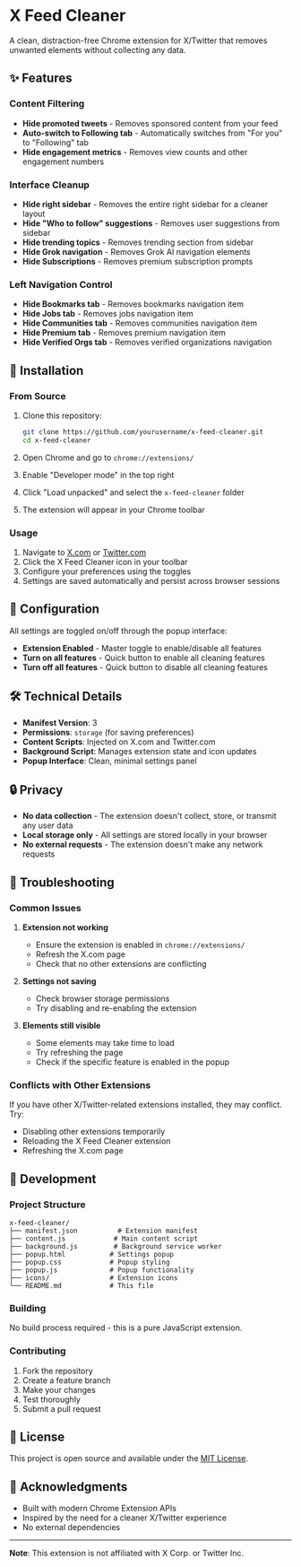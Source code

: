 # X Feed Cleaner

A clean, distraction-free Chrome extension for X/Twitter that removes unwanted elements without collecting any data.

## ✨ Features

### Content Filtering
- **Hide promoted tweets** - Removes sponsored content from your feed
- **Auto-switch to Following tab** - Automatically switches from "For you" to "Following" tab
- **Hide engagement metrics** - Removes view counts and other engagement numbers

### Interface Cleanup
- **Hide right sidebar** - Removes the entire right sidebar for a cleaner layout
- **Hide "Who to follow" suggestions** - Removes user suggestions from sidebar
- **Hide trending topics** - Removes trending section from sidebar
- **Hide Grok navigation** - Removes Grok AI navigation elements
- **Hide Subscriptions** - Removes premium subscription prompts

### Left Navigation Control
- **Hide Bookmarks tab** - Removes bookmarks navigation item
- **Hide Jobs tab** - Removes jobs navigation item
- **Hide Communities tab** - Removes communities navigation item
- **Hide Premium tab** - Removes premium navigation item
- **Hide Verified Orgs tab** - Removes verified organizations navigation

## 🚀 Installation

### From Source
1. Clone this repository:
   ```bash
   git clone https://github.com/yourusername/x-feed-cleaner.git
   cd x-feed-cleaner
   ```

2. Open Chrome and go to `chrome://extensions/`

3. Enable "Developer mode" in the top right

4. Click "Load unpacked" and select the `x-feed-cleaner` folder

5. The extension will appear in your Chrome toolbar

### Usage
1. Navigate to [X.com](https://x.com) or [Twitter.com](https://twitter.com)
2. Click the X Feed Cleaner icon in your toolbar
3. Configure your preferences using the toggles
4. Settings are saved automatically and persist across browser sessions

## 🔧 Configuration

All settings are toggled on/off through the popup interface:

- **Extension Enabled** - Master toggle to enable/disable all features
- **Turn on all features** - Quick button to enable all cleaning features
- **Turn off all features** - Quick button to disable all cleaning features

## 🛠️ Technical Details

- **Manifest Version**: 3
- **Permissions**: `storage` (for saving preferences)
- **Content Scripts**: Injected on X.com and Twitter.com
- **Background Script**: Manages extension state and icon updates
- **Popup Interface**: Clean, minimal settings panel

## 🔒 Privacy

- **No data collection** - The extension doesn't collect, store, or transmit any user data
- **Local storage only** - All settings are stored locally in your browser
- **No external requests** - The extension doesn't make any network requests

## 🐛 Troubleshooting

### Common Issues

1. **Extension not working**
   - Ensure the extension is enabled in `chrome://extensions/`
   - Refresh the X.com page
   - Check that no other extensions are conflicting

2. **Settings not saving**
   - Check browser storage permissions
   - Try disabling and re-enabling the extension

3. **Elements still visible**
   - Some elements may take time to load
   - Try refreshing the page
   - Check if the specific feature is enabled in the popup

### Conflicts with Other Extensions

If you have other X/Twitter-related extensions installed, they may conflict. Try:
- Disabling other extensions temporarily
- Reloading the X Feed Cleaner extension
- Refreshing the X.com page

## 📝 Development

### Project Structure
```
x-feed-cleaner/
├── manifest.json          # Extension manifest
├── content.js            # Main content script
├── background.js         # Background service worker
├── popup.html           # Settings popup
├── popup.css            # Popup styling
├── popup.js             # Popup functionality
├── icons/               # Extension icons
└── README.md            # This file
```

### Building
No build process required - this is a pure JavaScript extension.

### Contributing
1. Fork the repository
2. Create a feature branch
3. Make your changes
4. Test thoroughly
5. Submit a pull request

## 📄 License

This project is open source and available under the [MIT License](LICENSE).

## 🙏 Acknowledgments

- Built with modern Chrome Extension APIs
- Inspired by the need for a cleaner X/Twitter experience
- No external dependencies

---

**Note**: This extension is not affiliated with X Corp. or Twitter Inc.